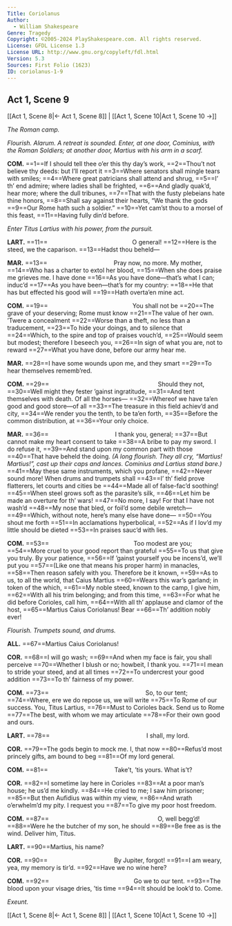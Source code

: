 ```yaml
---
Title: Coriolanus
Author: 
  - William Shakespeare
Genre: Tragedy
Copyright: ©2005-2024 PlayShakespeare.com. All rights reserved.
License: GFDL License 1.3
License URL: http://www.gnu.org/copyleft/fdl.html
Version: 5.3
Sources: First Folio (1623)
ID: coriolanus-1-9
---
```


## Act 1, Scene 9
[[Act 1, Scene 8|← Act 1, Scene 8]] | [[Act 1, Scene 10|Act 1, Scene 10 →]]

*The Roman camp.*

*Flourish. Alarum. A retreat is sounded. Enter, at one door, Cominius, with the Roman Soldiers; at another door, Martius with his arm in a scarf.*

**COM.**
==1==If I should tell thee o’er this thy day’s work,
==2==Thou’t not believe thy deeds: but I’ll report it
==3==Where senators shall mingle tears with smiles;
==4==Where great patricians shall attend and shrug,
==5==I’ th’ end admire; where ladies shall be frighted,
==6==And gladly quak’d, hear more; where the dull tribunes,
==7==That with the fusty plebeians hate thine honors,
==8==Shall say against their hearts, “We thank the gods
==9==Our Rome hath such a soldier.”
==10==Yet cam’st thou to a morsel of this feast,
==11==Having fully din’d before.

*Enter Titus Lartius with his power, from the pursuit.*

**LART.**
==11==              O general!
==12==Here is the steed, we the caparison.
==13==Hadst thou beheld⁠—

**MAR.**
==13==           Pray now, no more. My mother,
==14==Who has a charter to extol her blood,
==15==When she does praise me grieves me. I have done
==16==As you have done—that’s what I can; induc’d
==17==As you have been—that’s for my country:
==18==He that has but effected his good will
==19==Hath overta’en mine act.

**COM.**
==19==              You shall not be
==20==The grave of your deserving; Rome must know
==21==The value of her own. ’Twere a concealment
==22==Worse than a theft, no less than a traducement,
==23==To hide your doings, and to silence that
==24==Which, to the spire and top of praises vouch’d,
==25==Would seem but modest; therefore I beseech you,
==26==In sign of what you are, not to reward
==27==What you have done, before our army hear me.

**MAR.**
==28==I have some wounds upon me, and they smart
==29==To hear themselves rememb’red.

**COM.**
==29==                  Should they not,
==30==Well might they fester ’gainst ingratitude,
==31==And tent themselves with death. Of all the horses⁠—
==32==Whereof we have ta’en good and good store—of all
==33==The treasure in this field achiev’d and city,
==34==We render you the tenth, to be ta’en forth,
==35==Before the common distribution, at
==36==Your only choice.

**MAR.**
==36==           I thank you, general;
==37==But cannot make my heart consent to take
==38==A bribe to pay my sword. I do refuse it,
==39==And stand upon my common part with those
==40==That have beheld the doing.
*(A long flourish. They all cry, “Martius! Martius!”, cast up their caps and lances. Cominius and Lartius stand bare.)*
==41==May these same instruments, which you profane,
==42==Never sound more! When drums and trumpets shall
==43==I’ th’ field prove flatterers, let courts and cities be
==44==Made all of false-fac’d soothing!
==45==When steel grows soft as the parasite’s silk,
==46==Let him be made an overture for th’ wars!
==47==No more, I say! For that I have not wash’d
==48==My nose that bled, or foil’d some debile wretch⁠—
==49==Which, without note, here’s many else have done⁠—
==50==You shout me forth
==51==In acclamations hyperbolical,
==52==As if I lov’d my little should be dieted
==53==In praises sauc’d with lies.

**COM.**
==53==              Too modest are you;
==54==More cruel to your good report than grateful
==55==To us that give you truly. By your patience,
==56==If ’gainst yourself you be incens’d, we’ll put you
==57==(Like one that means his proper harm) in manacles,
==58==Then reason safely with you. Therefore be it known,
==59==As to us, to all the world, that Caius Martius
==60==Wears this war’s garland; in token of the which,
==61==My noble steed, known to the camp, I give him,
==62==With all his trim belonging; and from this time,
==63==For what he did before Corioles, call him,
==64==With all th’ applause and clamor of the host,
==65==Martius Caius Coriolanus! Bear
==66==Th’ addition nobly ever!

*Flourish. Trumpets sound, and drums.*

**ALL.**
==67==Martius Caius Coriolanus!

**COR.**
==68==I will go wash;
==69==And when my face is fair, you shall perceive
==70==Whether I blush or no; howbeit, I thank you.
==71==I mean to stride your steed, and at all times
==72==To undercrest your good addition
==73==To th’ fairness of my power.

**COM.**
==73==                So, to our tent;
==74==Where, ere we do repose us, we will write
==75==To Rome of our success. You, Titus Lartius,
==76==Must to Corioles back. Send us to Rome
==77==The best, with whom we may articulate
==78==For their own good and ours.

**LART.**
==78==                I shall, my lord.

**COR.**
==79==The gods begin to mock me. I, that now
==80==Refus’d most princely gifts, am bound to beg
==81==Of my lord general.

**COM.**
==81==           Take’t, ’tis yours. What is’t?

**COR.**
==82==I sometime lay here in Corioles
==83==At a poor man’s house; he us’d me kindly.
==84==He cried to me; I saw him prisoner;
==85==But then Aufidius was within my view,
==86==And wrath o’erwhelm’d my pity. I request you
==87==To give my poor host freedom.

**COM.**
==87==                  O, well begg’d!
==88==Were he the butcher of my son, he should
==89==Be free as is the wind. Deliver him, Titus.

**LART.**
==90==Martius, his name?

**COR.**
==90==           By Jupiter, forgot!
==91==I am weary, yea, my memory is tir’d.
==92==Have we no wine here?

**COM.**
==92==              Go we to our tent.
==93==The blood upon your visage dries, ’tis time
==94==It should be look’d to. Come.

*Exeunt.*

[[Act 1, Scene 8|← Act 1, Scene 8]] | [[Act 1, Scene 10|Act 1, Scene 10 →]]